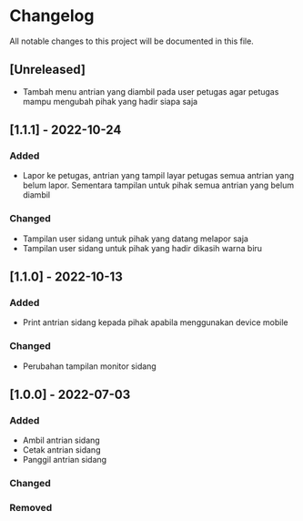 # Changelog
All notable changes to this project will be documented in this file.

## [Unreleased]
- Tambah menu antrian yang diambil pada user petugas agar petugas mampu mengubah pihak yang hadir siapa saja

## [1.1.1] - 2022-10-24
### Added
- Lapor ke petugas, antrian yang tampil layar petugas semua antrian yang belum lapor. Sementara tampilan untuk pihak semua antrian yang belum diambil

### Changed
- Tampilan user sidang untuk pihak yang datang melapor saja
- Tampilan user sidang untuk pihak yang hadir dikasih warna biru

## [1.1.0] - 2022-10-13
### Added
- Print antrian sidang kepada pihak apabila menggunakan device mobile
### Changed
- Perubahan tampilan monitor sidang

## [1.0.0] - 2022-07-03
### Added
- Ambil antrian sidang
- Cetak antrian sidang
- Panggil antrian sidang
### Changed

### Removed
